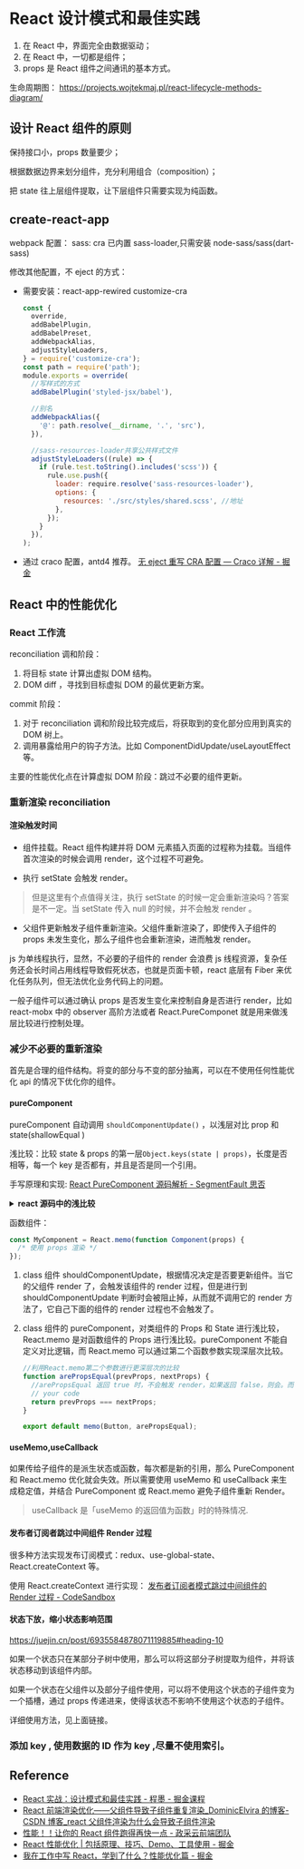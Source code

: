 # React 设计模式和最佳实践

1. 在 React 中，界面完全由数据驱动；
2. 在 React 中，一切都是组件；
3. props 是 React 组件之间通讯的基本方式。

生命周期图： https://projects.wojtekmaj.pl/react-lifecycle-methods-diagram/

## 设计 React 组件的原则

保持接口小，props 数量要少；

根据数据边界来划分组件，充分利用组合（composition）；

把 state 往上层组件提取，让下层组件只需要实现为纯函数。

## create-react-app

webpack 配置： sass: cra 已内置 sass-loader,只需安装 node-sass/sass(dart-sass)

修改其他配置，不 eject 的方式：

- 需要安装：react-app-rewired customize-cra

  ```js title='config-overrides.js'
  const {
    override,
    addBabelPlugin,
    addBabelPreset,
    addWebpackAlias,
    adjustStyleLoaders,
  } = require('customize-cra');
  const path = require('path');
  module.exports = override(
    //写样式的方式
    addBabelPlugin('styled-jsx/babel'),

    //别名
    addWebpackAlias({
      '@': path.resolve(__dirname, '.', 'src'),
    }),

    //sass-resources-loader共享公共样式文件
    adjustStyleLoaders((rule) => {
      if (rule.test.toString().includes('scss')) {
        rule.use.push({
          loader: require.resolve('sass-resources-loader'),
          options: {
            resources: './src/styles/shared.scss', //地址
          },
        });
      }
    }),
  );
  ```

- 通过 craco 配置，antd4 推荐。 [无 eject 重写 CRA 配置 — Craco 详解 - 掘金](https://juejin.cn/post/6871148364919111688#heading-6)

## React 中的性能优化

### React 工作流

reconciliation 调和阶段：

1. 将目标 state 计算出虚拟 DOM 结构。
2. DOM diff ，寻找到目标虚拟 DOM 的最优更新方案。

commit 阶段：

1. 对于 reconciliation 调和阶段比较完成后，将获取到的变化部分应用到真实的 DOM 树上。
2. 调用暴露给用户的钩子方法。比如 ComponentDidUpdate/useLayoutEffect 等。

主要的性能优化点在计算虚拟 DOM 阶段：跳过不必要的组件更新。

### 重新渲染 reconciliation

#### 渲染触发时间

- 组件挂载。React 组件构建并将 DOM 元素插入页面的过程称为挂载。当组件首次渲染的时候会调用 render，这个过程不可避免。

- 执行 setState 会触发 render。

> 但是这里有个点值得关注，执行 setState 的时候一定会重新渲染吗？答案是不一定。当 setState 传入 null 的时候，并不会触发 render 。

- 父组件更新触发子组件重新渲染。父组件重新渲染了，即使传入子组件的 props 未发生变化，那么子组件也会重新渲染，进而触发 render。

js 为单线程执行，显然，不必要的子组件的 render 会浪费 js 线程资源，复杂任务还会长时间占用线程导致假死状态，也就是页面卡顿，react 底层有 Fiber 来优化任务队列，但无法优化业务代码上的问题。

一般子组件可以通过确认 props 是否发生变化来控制自身是否进行 render，比如 react-mobx 中的 observer 高阶方法或者 React.PureComponet 就是用来做浅层比较进行控制处理。

### 减少不必要的重新渲染

首先是合理的组件结构。将变的部分与不变的部分抽离，可以在不使用任何性能优化 api 的情况下优化你的组件。

#### pureComponent

pureComponent 自动调用 `shouldComponentUpdate()` ，以浅层对比 prop 和 state(shallowEqual )

浅比较：比较 state & props 的第一层`Object.keys(state | props)`，长度是否相等，每一个 key 是否都有，并且是否是同一个引用。

手写原理和实现: [React PureComponent 源码解析 - SegmentFault 思否](https://segmentfault.com/a/1190000006741060)

<details>
  <summary><b>react 源码中的浅比较</b></summary>

```js
//https://github.com/facebook/fbjs/blob/main/packages/fbjs/src/core/shallowEqual.js
const hasOwnProperty = Object.prototype.hasOwnProperty;

function shallowEqual(objA: mixed, objB: mixed): boolean {
  // Object.is() 对基本类型/同一个引用的对象进行比较
  if (is(objA, objB)) {
    return true;
  }

  if (
    typeof objA !== 'object' ||
    objA === null ||
    typeof objB !== 'object' ||
    objB === null
  ) {
    return false;
  }

  const keysA = Object.keys(objA);
  const keysB = Object.keys(objB);

  // 长度不相等直接返回false
  if (keysA.length !== keysB.length) {
    return false;
  }

  // key相等的情况下，再去循环比较
  for (let i = 0; i < keysA.length; i++) {
    if (
      !hasOwnProperty.call(objB, keysA[i]) ||
      !is(objA[keysA[i]], objB[keysA[i]])
    ) {
      return false;
    }
  }

  return true;
}

/**
 * is 方法来判断两个值是否是相等的值，为何这么写可以移步 MDN 的文档
 * https://developer.mozilla.org/zh-CN/docs/Web/JavaScript/Reference/Global_Objects/Object/is
 */
function is(x: mixed, y: mixed): boolean {
  if (x === y) {
    return x !== 0 || y !== 0 || 1 / x === 1 / y;
  } else {
    return x !== x && y !== y;
  }
}
```

</details>

函数组件：

```js
const MyComponent = React.memo(function Component(props) {
  /* 使用 props 渲染 */
});
```

1. class 组件 shouldComponentUpdate，根据情况决定是否要更新组件。当它的父组件 render 了，会触发该组件的 render 过程，但是进行到 shouldComponentUpdate 判断时会被阻止掉，从而就不调用它的 render 方法了，它自己下面的组件的 render 过程也不会触发了。

2. class 组件的 pureComponent，对类组件的 Props 和 State 进行浅比较， React.memo 是对函数组件的 Props 进行浅比较。pureComponent 不能自定义对比逻辑，而 React.memo 可以通过第二个函数参数实现深层次比较。

   ```js
   //利用React.memo第二个参数进行更深层次的比较
   function arePropsEqual(prevProps, nextProps) {
     //arePropsEqual 返回 true 时，不会触发 render，如果返回 false，则会。而 shouldComponentUpdate 刚好与其相反。
     // your code
     return prevProps === nextProps;
   }

   export default memo(Button, arePropsEqual);
   ```

#### useMemo,useCallback

如果传给子组件的是派生状态或函数，每次都是新的引用，那么 PureComponent 和 React.memo 优化就会失效。所以需要使用 useMemo 和 useCallback 来生成稳定值，并结合 PureComponent 或 React.memo 避免子组件重新 Render。

> useCallback 是「useMemo 的返回值为函数」时的特殊情况.

#### 发布者订阅者跳过中间组件 Render 过程

很多种方法实现发布订阅模式：redux、use-global-state、React.createContext 等。

使用 React.createContext 进行实现： [发布者订阅者模式跳过中间组件的 Render 过程 - CodeSandbox](https://codesandbox.io/s/fabuzhedingyuezhemoshitiaoguozhongjianzujiande-render-guocheng-nm7nt?file=/src/PubSubCommunicate.js)

#### 状态下放，缩小状态影响范围

https://juejin.cn/post/6935584878071119885#heading-10

如果一个状态只在某部分子树中使用，那么可以将这部分子树提取为组件，并将该状态移动到该组件内部。

如果一个状态在父组件以及部分子组件使用，可以将不使用这个状态的子组件变为一个插槽，通过 props 传递进来，使得该状态不影响不使用这个状态的子组件。

详细使用方法，见上面链接。

### 添加 key , 使用数据的 ID 作为 key ,尽量不使用索引。

## Reference

- [React 实战：设计模式和最佳实践 - 程墨 - 掘金课程](https://juejin.cn/book/6844733754326401038)
- [React 前端渲染优化——父组件导致子组件重复渲染\_DominicElvira 的博客-CSDN 博客\_react 父组件渲染为什么会导致子组件渲染](https://blog.csdn.net/hello__word__/article/details/108198812)
- [性能！！让你的 React 组件跑得再快一点 - 政采云前端团队](https://www.zoo.team/article/react-render)
- [React 性能优化 | 包括原理、技巧、Demo、工具使用 - 掘金](https://juejin.cn/post/6935584878071119885#heading-1)
- [我在工作中写 React，学到了什么？性能优化篇 - 掘金](https://juejin.cn/post/6889247428797530126#heading-1)

